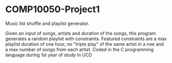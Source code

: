 # COMP10050-Project1
Music list shuffle and playlist generator.

Given an input of songs, artists and duration of the songs, this program generates a random playlist with constraints. 
Featured constraints are a max playlist duration of one hour, no "triple play" of the same artist in a row and a max number of songs from each artist.
Coded in the C programming language during 1st year of study in UCD
